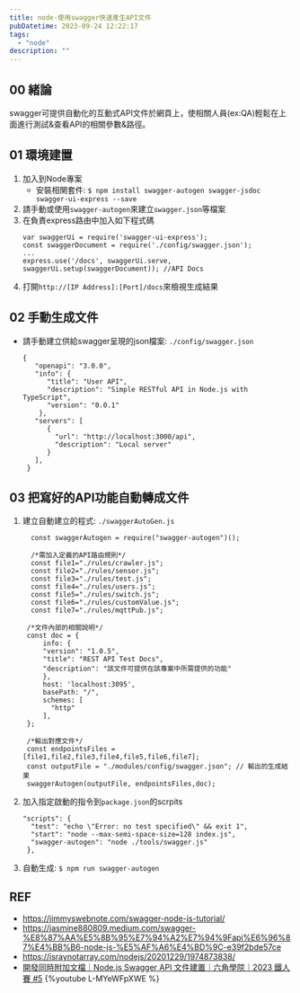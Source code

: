 ```yaml
---
title: node-使用swagger快速產生API文件
pubDatetime: 2023-09-24 12:22:17
tags:
  - "node"
description: ""
---
```


## 00 緒論

swagger可提供自動化的互動式API文件於網頁上，使相關人員(ex:QA)輕鬆在上面進行測試&查看API的相關參數&路徑。

<!--more-->

## 01 環境建置

1. 加入到Node專案
   - 安裝相関套件:
     `$ npm install swagger-autogen swagger-jsdoc swagger-ui-express --save`
2. 請手動或使用`swagger-autogen`來建立`swagger.json`等檔案
3. 在負責express路由中加入如下程式碼
   ```javascript=
   var swaggerUi = require('swagger-ui-express');
   const swaggerDocument = require('./config/swagger.json');
   ...
   express.use('/docs', swaggerUi.serve, swaggerUi.setup(swaggerDocument)); //API Docs
   ```
4. 打開`http://[IP Address]:[Port]/docs`來檢視生成結果

## 02 手動生成文件

- 請手動建立供給swagger呈現的json檔案: `./config/swagger.json`
  ```json=
  {
     "openapi": "3.0.0",
     "info": {
        "title": "User API",
        "description": "Simple RESTful API in Node.js with TypeScript",
        "version": "0.0.1"
      },
     "servers": [
        {
          "url": "http://localhost:3000/api",
          "description": "Local server"
        }
     ],
   }
  ```

## 03 把寫好的API功能自動轉成文件

1. 建立自動建立的程式: `./swaggerAutoGen.js`

   ```javascript=
     const swaggerAutogen = require("swagger-autogen")();

     /*需加入定義的API路由規則*/
     const file1="./rules/crawler.js";
     const file2="./rules/sensor.js";
     const file3="./rules/test.js";
     const file4="./rules/users.js";
     const file5="./rules/switch.js";
     const file6="./rules/customValue.js";
     const file7="./rules/mqttPub.js";

    /*文件內部的相關說明*/
    const doc = {
        info: {
        "version": "1.0.5",
        "title": "REST API Test Docs",
        "description": "該文件可提供在該專案中所需提供的功能"
        },
        host: 'localhost:3095',
        basePath: "/",
        schemes: [
          "http"
        ],
    };

    /*輸出對應文件*/
    const endpointsFiles = [file1,file2,file3,file4,file5,file6,file7];
    const outputFile = "./modules/config/swagger.json"; // 輸出的生成結果
    swaggerAutogen(outputFile, endpointsFiles,doc);
   ```

2. 加入指定啟動的指令到`package.json`的scrpits
   ```json=
   "scripts": {
     "test": "echo \"Error: no test specified\" && exit 1",
     "start": "node --max-semi-space-size=128 index.js",
     "swagger-autogen": "node ./tools/swagger.js"
    },
   ```
3. 自動生成: `$ npm run swagger-autogen`

## REF

- https://jimmyswebnote.com/swagger-node-js-tutorial/
- https://jasmine880809.medium.com/swagger-%E8%87%AA%E5%8B%95%E7%94%A2%E7%94%9Fapi%E6%96%87%E4%BB%B6-node-js-%E5%AF%A6%E4%BD%9C-e39f2bde57ce
- https://israynotarray.com/nodejs/20201229/1974873838/
- [開發同時附加文檔｜Node.js Swagger API 文件建置｜六角學院｜2023 鐵人賽 #5](https://www.youtube.com/watch?v=L-MYeWFpXWE)
  {%youtube L-MYeWFpXWE %}
